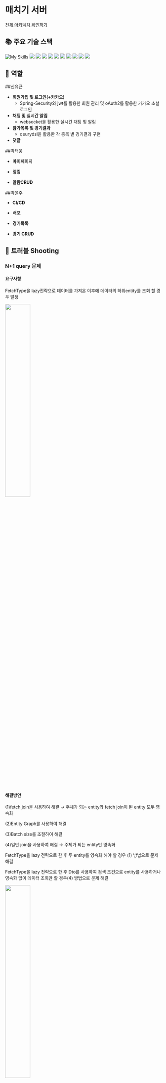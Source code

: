 # 매치기 서버

[전체 아키텍처 확인하기](https://github.com/voyage-fianl-team1)

## 📚 주요 기술 스택

[![My Skills](https://skillicons.dev/icons?i=github,githubactions,idea,java,mysql&pipeline=5)](https://skillicons.dev)
<img src="https://s3.us-west-2.amazonaws.com/secure.notion-static.com/7f217b6e-761d-4904-bfb8-e3d46296322e/image_344.png?X-Amz-Algorithm=AWS4-HMAC-SHA256&X-Amz-Content-Sha256=UNSIGNED-PAYLOAD&X-Amz-Credential=AKIAT73L2G45EIPT3X45%2F20220914%2Fus-west-2%2Fs3%2Faws4_request&X-Amz-Date=20220914T132928Z&X-Amz-Expires=86400&X-Amz-Signature=117497c91e03446e523b381031ab983538ea1c99c3ee8d5bdf013df22179655b&X-Amz-SignedHeaders=host&response-content-disposition=filename%20%3D%22image%2520344.png%22&x-id=GetObject">
<img src="https://s3.us-west-2.amazonaws.com/secure.notion-static.com/3a6fc0f3-a297-4781-b34d-4f118fcb6732/Group_804.png?X-Amz-Algorithm=AWS4-HMAC-SHA256&X-Amz-Content-Sha256=UNSIGNED-PAYLOAD&X-Amz-Credential=AKIAT73L2G45EIPT3X45%2F20220914%2Fus-west-2%2Fs3%2Faws4_request&X-Amz-Date=20220914T133008Z&X-Amz-Expires=86400&X-Amz-Signature=e51a542e24fc1e488a84b31c0bd6b5bb4b3fc8a65b26fe2b2e8361f6b63df4a3&X-Amz-SignedHeaders=host&response-content-disposition=filename%20%3D%22Group%2520804.png%22&x-id=GetObject" >
<img src="https://s3.us-west-2.amazonaws.com/secure.notion-static.com/ac76cef9-7b9e-4e95-b653-37386dc4ff37/Group_806.png?X-Amz-Algorithm=AWS4-HMAC-SHA256&X-Amz-Content-Sha256=UNSIGNED-PAYLOAD&X-Amz-Credential=AKIAT73L2G45EIPT3X45%2F20220914%2Fus-west-2%2Fs3%2Faws4_request&X-Amz-Date=20220914T133057Z&X-Amz-Expires=86400&X-Amz-Signature=8ecc5394c1085a615e8d81036bf2fd1bed5289e6ad31a9d9fd94255348651209&X-Amz-SignedHeaders=host&response-content-disposition=filename%20%3D%22Group%2520806.png%22&x-id=GetObject" >
<img src="https://s3.us-west-2.amazonaws.com/secure.notion-static.com/aa8b56f6-9fdf-498b-908c-628fcabdf908/Group_807.png?X-Amz-Algorithm=AWS4-HMAC-SHA256&X-Amz-Content-Sha256=UNSIGNED-PAYLOAD&X-Amz-Credential=AKIAT73L2G45EIPT3X45%2F20220914%2Fus-west-2%2Fs3%2Faws4_request&X-Amz-Date=20220914T133123Z&X-Amz-Expires=86400&X-Amz-Signature=7a1f3cca9ec6d048fb331fb830a544c18e723547639a68ecf9eb6b7498c7cd80&X-Amz-SignedHeaders=host&response-content-disposition=filename%20%3D%22Group%2520807.png%22&x-id=GetObject" >
<img src="https://s3.us-west-2.amazonaws.com/secure.notion-static.com/9e15d795-b55f-4544-b02d-890a12229dff/Group_808.png?X-Amz-Algorithm=AWS4-HMAC-SHA256&X-Amz-Content-Sha256=UNSIGNED-PAYLOAD&X-Amz-Credential=AKIAT73L2G45EIPT3X45%2F20220914%2Fus-west-2%2Fs3%2Faws4_request&X-Amz-Date=20220914T133141Z&X-Amz-Expires=86400&X-Amz-Signature=9ff258158c7d0aefdd328995768951f97262bfc19c5af1b1c035d4b4ce2931db&X-Amz-SignedHeaders=host&response-content-disposition=filename%20%3D%22Group%2520808.png%22&x-id=GetObject" >
<img src="https://s3.us-west-2.amazonaws.com/secure.notion-static.com/67bc5760-acb2-4d13-8bdf-0b0d642fa2b0/Group_810.png?X-Amz-Algorithm=AWS4-HMAC-SHA256&X-Amz-Content-Sha256=UNSIGNED-PAYLOAD&X-Amz-Credential=AKIAT73L2G45EIPT3X45%2F20220914%2Fus-west-2%2Fs3%2Faws4_request&X-Amz-Date=20220914T133154Z&X-Amz-Expires=86400&X-Amz-Signature=f489926afe8746171e37c3024f69a96d66b0009d9b1930336865cab80a363b23&X-Amz-SignedHeaders=host&response-content-disposition=filename%20%3D%22Group%2520810.png%22&x-id=GetObject" >
<img src="https://s3.us-west-2.amazonaws.com/secure.notion-static.com/7ad5fef3-e7ec-4f07-b353-f70218f00d45/Group_812.png?X-Amz-Algorithm=AWS4-HMAC-SHA256&X-Amz-Content-Sha256=UNSIGNED-PAYLOAD&X-Amz-Credential=AKIAT73L2G45EIPT3X45%2F20220914%2Fus-west-2%2Fs3%2Faws4_request&X-Amz-Date=20220914T133207Z&X-Amz-Expires=86400&X-Amz-Signature=afa853ab3b4a8ae321878ffb6749983048a3efafb86fabade083797d5e56031b&X-Amz-SignedHeaders=host&response-content-disposition=filename%20%3D%22Group%2520812.png%22&x-id=GetObject" >
<img src="https://s3.us-west-2.amazonaws.com/secure.notion-static.com/b1211d9b-5573-43e2-88dc-4ac1643894e3/image_341.png?X-Amz-Algorithm=AWS4-HMAC-SHA256&X-Amz-Content-Sha256=UNSIGNED-PAYLOAD&X-Amz-Credential=AKIAT73L2G45EIPT3X45%2F20220914%2Fus-west-2%2Fs3%2Faws4_request&X-Amz-Date=20220914T133223Z&X-Amz-Expires=86400&X-Amz-Signature=b766aa48eae596381c577b14c2777680e114d3b68a0996a0f9e45cdd47bc65c4&X-Amz-SignedHeaders=host&response-content-disposition=filename%20%3D%22image%2520341.png%22&x-id=GetObject" >
<img src="https://s3.us-west-2.amazonaws.com/secure.notion-static.com/895545a5-b5b3-4515-80dd-902973cf3e02/image_345.png?X-Amz-Algorithm=AWS4-HMAC-SHA256&X-Amz-Content-Sha256=UNSIGNED-PAYLOAD&X-Amz-Credential=AKIAT73L2G45EIPT3X45%2F20220914%2Fus-west-2%2Fs3%2Faws4_request&X-Amz-Date=20220914T133240Z&X-Amz-Expires=86400&X-Amz-Signature=b5407d1f26070a4885a6d7f0590ffbdcff5f71107a8559fcde32b21b0688a5c1&X-Amz-SignedHeaders=host&response-content-disposition=filename%20%3D%22image%2520345.png%22&x-id=GetObject" >
<img src="https://s3.us-west-2.amazonaws.com/secure.notion-static.com/b68c5b7c-2198-4f71-add7-eba22a7cd7c3/image_346.png?X-Amz-Algorithm=AWS4-HMAC-SHA256&X-Amz-Content-Sha256=UNSIGNED-PAYLOAD&X-Amz-Credential=AKIAT73L2G45EIPT3X45%2F20220914%2Fus-west-2%2Fs3%2Faws4_request&X-Amz-Date=20220914T133250Z&X-Amz-Expires=86400&X-Amz-Signature=b7bc39875e5afff2e2c2d288b4c9cb86c0d37c9087130c5b335de387a63d70ae&X-Amz-SignedHeaders=host&response-content-disposition=filename%20%3D%22image%2520346.png%22&x-id=GetObject" >


## 💁 역할

##신유근
- **회원가입 및 로그인(+카카오)**
  - Spring-Security와 jwt를 활용한 회원 관리 및 oAuth2를 활용한 카카오 소셜 로그인 
- **채팅 및 실시간 알림**
  - websocket을 활용한 실시간 채팅 및 알림
- **참가목록 및 경기결과**
  - qeurydsl을 활용한 각 종목 별 경기결과 구현
- **댓글**

##박태웅
- **마이페이지**

- **랭킹**

- **알람CRUD**

##박윤주
- **CI/CD**

- **배포**

- **경기목록**

- **경기 CRUD**

## 🌠 트러블 Shooting

### N+1 query 문제

#### 요구사항

FetchType을 lazy전략으로 데이터를 가져온 이후에 데이터의 하위entity를 조회 할 경우 발생

<img src="https://user-images.githubusercontent.com/99013391/190170567-b8897a87-3c67-45aa-8dee-8ce3af3852a9.png" width="40%">

#### 해결방안

(1)fetch join을 사용하여 해결  → 주체가 되는 entity와 fetch join이 된 entity 모두 영속화

(2)Entity Graph를 사용하여 해결

(3)Batch size를 조절하여 해결

(4)일반 join을 사용하여 해결 → 주체가 되는 entity만 영속화

FetchType을 lazy 전략으로 한 후 두 entity를 영속화 해야 할 경우 (1) 방법으로  문제 해결 

FetchType을 lazy 전략으로 한 후 Dto를 사용하여 검색 조건으로 entity를 사용하거나 영속화 없이 데이터 조회만 할 경우(4) 방법으로 문제 해결

<img src="https://user-images.githubusercontent.com/99013391/190170935-48d64627-20ae-4320-9f05-380fbae95c8e.png" width="40%">

### 소켓통신 인증 문제

#### 요구사항

StompJs는 최초연결시 header를 담는 공간을 제한해 두었기 떄문에, 연결시에 token을 보내 사용자를 인증할 수 없었다.

#### 해결방안

최초 연결이 아닌, 전송하는 메세지 마다는 header를 포함 할 수 있어서, 메시지 전송시마다 accessToken을 전달하여 인증을 구현하였다.

![image](https://user-images.githubusercontent.com/99013391/190171625-05d2a571-8a22-45c3-90a9-98b75cb1a8b9.png)

### 채팅방의 안 읽은 메시지 로직문제

#### 요구사항

유저마다 참여한 채팅방의 읽지 않은 메세지 갯수를 카운팅 하기 위해서, 채팅방 마다 마지막으로 접속한 시간을 저장해야 했다. 처음에는 클라이언트의 localstorage에 저장하려고 했으나 이 방법을 쓸 경우 사용자가 다른 브라우저를 사용할 경우 마지막으로 접속한 시간이 달라지는 문제가 발생했다.  

#### 해결방안

서버에서 User와 Room의 관계가 @ManytoMany로 설정을 하였는데 이 경우 다른 컬럼을 추가하지 못하기 때문에 User와 Room을 @ManytoOne의 관계로 변경하고 UserRoom Entity를 새롭게 만들어, 마지막 활동 시간을 저장하는 lastActive 컬럼을 추가하여 해결하였다.

<img src="https://user-images.githubusercontent.com/99013391/190172175-15ab9605-de06-4de6-ae38-5878f2a288e3.png" width="50%">







